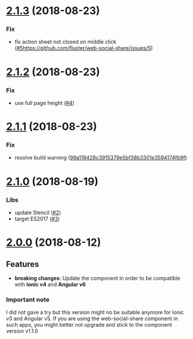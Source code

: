 <a name="2.1.3"></a>
# [2.1.3](https://github.com/fluster/web-social-share/compare/v2.1.2...v2.1.3) (2018-08-23)

### Fix

* fix action sheet not closed on middle click ([#5]()https://github.com/fluster/web-social-share/issues/5)

<a name="2.1.2"></a>
# [2.1.2](https://github.com/fluster/web-social-share/compare/v2.1.1...v2.1.2) (2018-08-23)

### Fix

* use full page height ([#4](https://github.com/fluster/web-social-share/issues/4))

<a name="2.1.1"></a>
# [2.1.1](https://github.com/fluster/web-social-share/compare/v2.1.0...v2.1.1) (2018-08-23)

### Fix

* resolve build warning ([99a118428c3915379e5bf38b3301e3594174fb9f](https://github.com/fluster/web-social-share/commit/99a118428c3915379e5bf38b3301e3594174fb9f))

<a name="2.1.0"></a>
# [2.1.0](https://github.com/fluster/web-social-share/compare/v2.0.0...v2.1.0) (2018-08-19)

### Libs

* update Stencil ([#2](https://github.com/fluster/web-social-share/issues/2))
* target ES2017 ([#3](https://github.com/fluster/web-social-share/issues/3))

<a name="2.0.0"></a>
# [2.0.0](https://github.com/fluster/web-social-share/compare/v1.1.0...v2.0.0) (2018-08-12)

## Features

* **breaking changes**: Update the component in order to be compatible with **Ionic v4** and **Angular v6**

### Important note

I did not gave a try but this version might no be suitable anymore for Ionic v3 and Angular v5. If you are using the web-social-share component in such apps, you might better not upgrade and stick to the component version v1.1.0
 